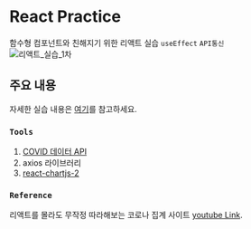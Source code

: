 # React Practice

함수형 컴포넌트와 친해지기 위한 리액트 실습
`useEffect` `API통신`   
![리액트_실습_1차](https://user-images.githubusercontent.com/30401541/117922388-57086400-b32d-11eb-8c6c-751470ab8b96.png)  

## 주요 내용

자세한 실습 내용은 [여기](https://kline1103.tistory.com/118)를 참고하세요.

### `Tools`

1. [COVID 데이터 API](https://covid19api.com/)
2. axios 라이브러리
3. [react-chartjs-2](https://github.com/reactchartjs/react-chartjs-2)

### `Reference`

리액트를 몰라도 무작정 따라해보는 코로나 집계 사이트
[youtube Link](https://youtu.be/DtLhiMxgsm0).
